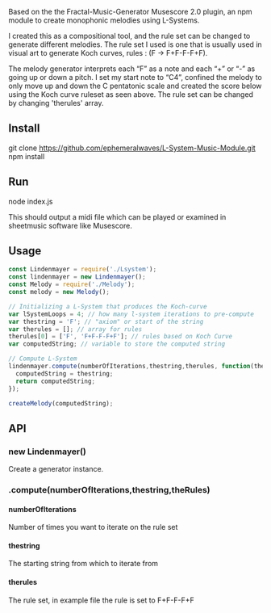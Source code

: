 Based on the the Fractal-Music-Generator Musescore 2.0 plugin, an npm module to create monophonic melodies using L-Systems.

I created this as a compositional tool, and the rule set can be changed to generate different melodies. The rule set I used is one that is usually used in visual art to generate Koch curves, rules : (F -> F+F-F-F+F).

The melody generator interprets each “F” as a note and each “+” or “-” as going up or down a pitch. I set my start note to “C4”, confined the melody to only move up and down the C pentatonic scale and created the score below using the Koch curve ruleset as seen above.  The rule set can be changed by changing 'therules' array.

## Install

git clone https://github.com/ephemeralwaves/L-System-Music-Module.git
npm install

## Run

node index.js

This should output a midi file which can be played or examined in sheetmusic software like Musescore.

## Usage
```js
const Lindenmayer = require('./Lsystem');
const lindenmayer = new Lindenmayer();
const Melody = require('./Melody');
const melody = new Melody();

// Initializing a L-System that produces the Koch-curve
var lSystemLoops = 4; // how many l-system iterations to pre-compute
var thestring = 'F'; // "axiom" or start of the string
var therules = []; // array for rules
therules[0] = ['F', 'F+F-F-F+F']; // rules based on Koch Curve
var computedString; // variable to store the computed string

// Compute L-System
lindenmayer.compute(numberOfIterations,thestring,therules, function(thestring) {
  computedString = thestring;
  return computedString;
});

createMelody(computedString);

```
## API

### new Lindenmayer()

Create a generator instance.

### .compute(numberOfIterations,thestring,theRules)

#### numberOfIterations

Number of times you want to iterate on the rule set

#### thestring

The starting string from which to iterate from

#### therules

The rule set, in example file the rule is set to F+F-F-F+F
